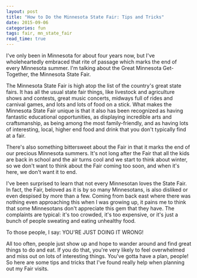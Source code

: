 ```yaml
---
layout: post
title: "How to Do the Minnesota State Fair: Tips and Tricks"
date: 2015-09-06
categories: fun
tags: fair, mn_state_fair
read_time: true
---
```


I've only been in Minnesota for about four years now, but I've wholeheartedly embraced that rite of passage which marks the end of every Minnesota summer.  I'm talking about the Great Minnesota Get-Together, the Minnesota State Fair.

The Minnesota State Fair is high atop the list of the country's great state fairs.  It has all the usual state fair things, like livestock and agriculture shows and contests, great music concerts, midways full of rides and carnival games, and lots and lots of food on a stick.  What makes the Minnesota State Fair unique is that it also has been recognized as having fantastic educational opportunities, as displaying incredible arts and craftsmanship, as being among the most family-friendly, and as having lots of interesting, local, higher end food and drink that you don't typically find at a fair.

There's also something bittersweet about the Fair in that it marks the end of our precious Minnesota summers.  It's not long after the Fair that all the kids are back in school and the air turns cool and we start to think about winter, so we don't want to think about the Fair coming too soon, and when it's here, we don't want it to end.

I've been surprised to learn that not every Minnesotan loves the State Fair.  In fact, the Fair, beloved as it is by so many Minnesotans, is also disliked or even despised by more than a few.  Coming from back east where there was nothing even approaching this when I was growing up, it pains me to think that some Minnesotans don't appreciate this gem that they have.  The complaints are typical: it's too crowded, it's too expensive, or it's just a bunch of people sweating and eating unhealthy food.

To those people, I say: YOU'RE JUST DOING IT WRONG!

All too often, people just show up and hope to wander around and find great things to do and eat. If you do that, you're very likely to feel overwhelmed and miss out on lots of interesting things.  You've gotta have a plan, people!  So here are some tips and tricks that I've found really help when planning out my Fair visits.
